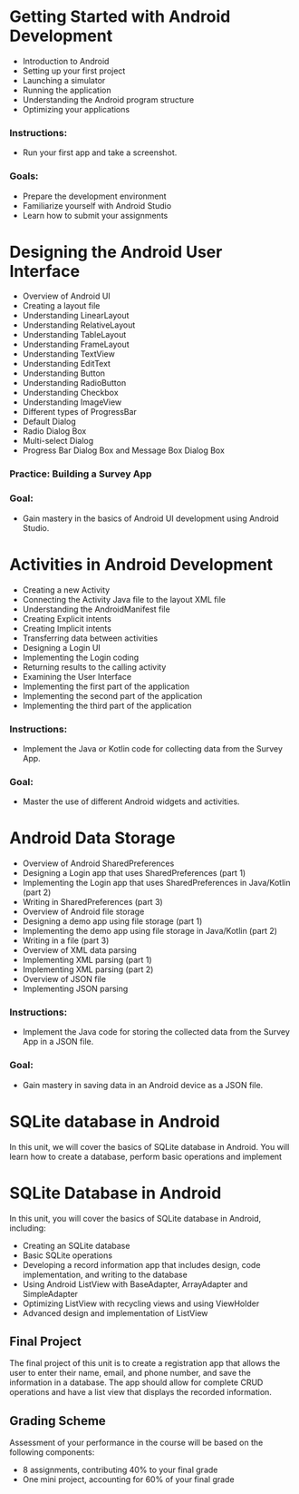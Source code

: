 # Getting Started with Android Development

- Introduction to Android
- Setting up your first project
- Launching a simulator
- Running the application
- Understanding the Android program structure
- Optimizing your applications

### Instructions:
- Run your first app and take a screenshot.

### Goals:
- Prepare the development environment
- Familiarize yourself with Android Studio
- Learn how to submit your assignments

# Designing the Android User Interface

- Overview of Android UI
- Creating a layout file
- Understanding LinearLayout
- Understanding RelativeLayout
- Understanding TableLayout
- Understanding FrameLayout
- Understanding TextView
- Understanding EditText
- Understanding Button
- Understanding RadioButton
- Understanding Checkbox
- Understanding ImageView
- Different types of ProgressBar
- Default Dialog
- Radio Dialog Box
- Multi-select Dialog
- Progress Bar Dialog Box and Message Box Dialog Box

### Practice: Building a Survey App
### Goal:
- Gain mastery in the basics of Android UI development using Android Studio.

# Activities in Android Development

- Creating a new Activity
- Connecting the Activity Java file to the layout XML file
- Understanding the AndroidManifest file
- Creating Explicit intents
- Creating Implicit intents
- Transferring data between activities
- Designing a Login UI
- Implementing the Login coding
- Returning results to the calling activity
- Examining the User Interface
- Implementing the first part of the application
- Implementing the second part of the application
- Implementing the third part of the application

### Instructions:
- Implement the Java or Kotlin code for collecting data from the Survey App.

### Goal:
- Master the use of different Android widgets and activities.

# Android Data Storage

- Overview of Android SharedPreferences
- Designing a Login app that uses SharedPreferences (part 1)
- Implementing the Login app that uses SharedPreferences in Java/Kotlin (part 2)
- Writing in SharedPreferences (part 3)
- Overview of Android file storage
- Designing a demo app using file storage (part 1)
- Implementing the demo app using file storage in Java/Kotlin (part 2)
- Writing in a file (part 3)
- Overview of XML data parsing
- Implementing XML parsing (part 1)
- Implementing XML parsing (part 2)
- Overview of JSON file
- Implementing JSON parsing

### Instructions:
- Implement the Java code for storing the collected data from the Survey App in a JSON file.

### Goal:
- Gain mastery in saving data in an Android device as a JSON file.

# SQLite database in Android

In this unit, we will cover the basics of SQLite database in Android. You will learn how to create a database, perform basic operations and implement


# SQLite Database in Android 

In this unit, you will cover the basics of SQLite database in Android, including:
- Creating an SQLite database 
- Basic SQLite operations
- Developing a record information app that includes design, code implementation, and writing to the database
- Using Android ListView with BaseAdapter, ArrayAdapter and SimpleAdapter
- Optimizing ListView with recycling views and using ViewHolder
- Advanced design and implementation of ListView

## Final Project 

The final project of this unit is to create a registration app that allows the user to enter their name, email, and phone number, and save the information in a database. The app should allow for complete CRUD operations and have a list view that displays the recorded information.

## Grading Scheme

Assessment of your performance in the course will be based on the following components:

- 8 assignments, contributing 40% to your final grade
- One mini project, accounting for 60% of your final grade
